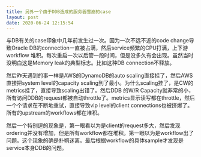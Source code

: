 ```yaml
---
title: 另外一个由于DDB造成的服务器雪崩的case
layout: post
date: 2020-06-24 12:15:54
---
```


与DB有关的case印象中几年前发生过一次。因为一次不远不近的code change导致Oracle DB的connection一直被占满，然后service频繁的CPU打满，上下游workflow 堆积。每次重启一次以后管一段时间，但是没多久有会出现。虽然当时没明白这是Memory leak的典型标志。比如这种DB connection不释放。

然后昨天遇到的事一样是AWS的DynamoDB的auto scaling直接挂了，然后AWS直接把system level的capacity scaling到了最小。为什么scaling挂了，是CW的metrics挂了，直接导致scaling出错了。然后DDB 的W/R Capacity就非常的小，所有访问DDB的request都被自动throttle了。metrics显示读写都在throttle，然后一个个请求在不断地重试，直接导致vip level的client connections也被挤爆了。所有的upstream的workflows都在堆积。

然后一个特别逗的现象是，第一眼看以为是client的request多大，然后发现ordering并没有增加，但是所有workflow都在堆积。第一眼以为是workflow出了问题。这个现象的确是扑朔迷离。最后根据workflow的具体sample才发现是service本身DDB的问题。


